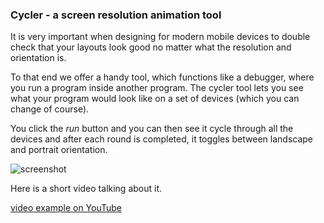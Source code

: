 ### Cycler - a screen resolution animation tool

It is very important when designing for modern mobile devices to double check that your layouts look good no matter what the resolution and orientation is.

To that end we offer a handy tool, which functions like a debugger, where you run a program inside another program.  The cycler tool lets you see what your program would look like on a set of devices (which you can change of course).

You click the *run* button and you can then see it cycle through all the devices and after each round is completed, it toggles between landscape and portrait orientation.

![screenshot](https://beadslang.com/examples/cycler/screenshot.jpg)

Here is a short video talking about it.

[video example on YouTube](https://www.youtube.com/watch?v=AoACdQSSsZM)

